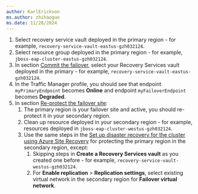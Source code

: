 ```yaml
---
author: KarlErickson
ms.author: zhihaoguo
ms.date: 11/28/2024
---
```


1. Select recovery service vault deployed in the primary region - for example, `recovery-service-vault-eastus-gzh032124`.
1. Select resource group deployed in the primary region - for example, `jboss-eap-cluster-eastus-gzh032124`.
1. In section [Commit the failover](#commit-the-failover), select your Recovery Services vault deployed in the primary - for example, `recovery-service-vault-eastus-gzh032124`.
1. In the Traffic Manager profile, you should see that endpoint `myPrimaryEndpoint` becomes **Online** and endpoint `myFailoverEndpoint` becomes **Degraded**.
1. In section [Re-protect the failover site](#re-protect-the-failover-site):
    1. The primary region is your failover site and active, you should re-protect it in your secondary region.
    1. Clean up resource deployed in your secondary region - for example, resources deployed in `jboss-eap-cluster-westus-gzh032124`.
    1. Use the same steps in the [Set up disaster recovery for the cluster using Azure Site Recovery](#set-up-disaster-recovery-for-the-cluster-using-azure-site-recovery) for protecting the primary region in the secondary region, except:
        1. Skipping steps in **Create a Recovery Services vault** as you created one before - for example, `recovery-service-vault-westus-gzh032124`.
        1. For **Enable replication** > **Replication settings**, select existing virtual network in the secondary region for **Failover virtual network**.

